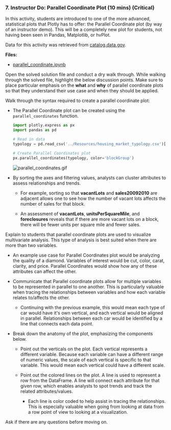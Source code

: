 ### 7. Instructor Do: Parallel Coordinate Plot (10 mins) (Critical)

In this activity, students are introduced to one of the more advanced, statistical plots that Plotly has to offer: the Parallel Coordinate plot (by way of an instructor demo). This will be a completely new plot for students, not having been seen in Pandas, Matplotlib, or hvPlot.

Data for this activity was retrieved from [catalog.data.gov](https://catalog.data.gov/dataset/2011-housing-market-typology-a6419).

**Files:**

* [parallel_coordinate.ipynb](Activities/07-Parallel_Coordinate/Solved/parallel_cooridnate.ipynb)

Open the solved solution file and conduct a dry walk through. While walking through the solved file, highlight the below discussion points. Make sure to place particular emphasis on the **what** and **why** of parallel coordinate plots so that they understand their use case and when they should be applied.

Walk through the syntax required to create a parallel coordinate plot:

* The Parallel Coordinate plot can be created using the `parallel_coordinates` function.

  ```python
  import plotly.express as px
  import pandas as pd

  # Read in data
  typology = pd.read_csv('../Resources/housing_market_typology.csv')[:30].sort_values('blockGroup')

  # Create Parallel Coordinates plot
  px.parallel_coordinates(typology, color='blockGroup')
  ```

  ![parallel_coordinates.gif](Images/parallel_coordinates.gif)

* By sorting the axes and filtering values, analysts can cluster attributes to assess relationships and trends.

  * For example, sorting so that **vacantLots** and **sales20092010** are adjacent allows one to see how the number of vacant lots affects the number of sales for that block.

  * An assessment of **vacantLots**, **unitsPerSquareMile**, and **foreclosures** reveals that if there are more vacant lots on a block, there will be fewer units per square mile and fewer sales.

Explain to students that parallel coordinate plots are used to visualize multivariate analysis. This type of analysis is best suited when there are more than two variables.

* An example use case for Parallel Coordinates plot would be analyzing the quality of a diamond. Variables of interest would be cut, color, carat, clarity, and price. Parallel Coordinates would show how any of these attributes can affect the other.

* Communicate that Parallel coordinate plots allow for multiple variables to be represented in parallel to one another. This is particularly valuable when tracing the relationships between variables and how each variable relates to/affects the other.

  * Continuing with the previous example, this would mean each type of car would have it's own vertical, and each vertical would be aligned in parallel. Relationships between each car would be identified by a line that connects each data point.

* Break down the anatomy of the plot, emphasizing the components below.

  * Point out the verticals on the plot. Each vertical represents a different variable. Because each variable can have a different range of numeric values, the scale of each vertical is specific to that variable. This would mean each vertical could have a different scale.

  * Point out the colored lines on the plot. A line is used to represent a row from the DataFrame. A line will connect each attribute for that given row, which enables analysts to spot trends and track the related attributes/values.

    * Each line is color coded to help assist in tracing the relationships. This is especially valuable when going from looking at data from a row point of view to looking at a visualization.

Ask if there are any questions before moving on.
